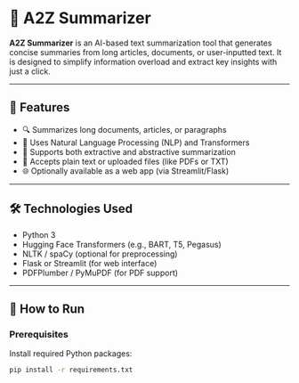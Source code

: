 # 🧠 A2Z Summarizer

**A2Z Summarizer** is an AI-based text summarization tool that generates concise summaries from long articles, documents, or user-inputted text. It is designed to simplify information overload and extract key insights with just a click.

---

## 📌 Features

- 🔍 Summarizes long documents, articles, or paragraphs
- 🧠 Uses Natural Language Processing (NLP) and Transformers
- 💬 Supports both extractive and abstractive summarization
- 📁 Accepts plain text or uploaded files (like PDFs or TXT)
- 🌐 Optionally available as a web app (via Streamlit/Flask)

---

## 🛠️ Technologies Used

- Python 3
- Hugging Face Transformers (e.g., BART, T5, Pegasus)
- NLTK / spaCy (optional for preprocessing)
- Flask or Streamlit (for web interface)
- PDFPlumber / PyMuPDF (for PDF support)

---

## 🚀 How to Run

### Prerequisites

Install required Python packages:
```bash
pip install -r requirements.txt
